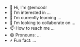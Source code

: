 - 👋 Hi, I’m @emcodr
- 👀 I’m interested in ...
- 🌱 I’m currently learning ...
- 💞️ I’m looking to collaborate on ...
- 📫 How to reach me ...
- 😄 Pronouns: ...
- ⚡ Fun fact: ...

<!---
emcodr/emcodr is a ✨ special ✨ repository because its `README.md` (this file) appears on your GitHub profile.
You can click the Preview link to take a look at your changes.
--->
